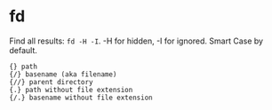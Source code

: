 # fd

Find all results: `fd -H -I`. -H for hidden, -I for ignored. Smart Case
by default.

```
{} path
{/} basename (aka filename)
{//} parent directory
{.} path without file extension
{/.} basename without file extension
```
